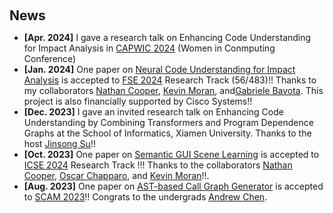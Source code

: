 <h1 id="news"></h1>

<h2 style="margin: 60px 0px 10px;">News</h2>

<ul>

<li><strong>[Apr. 2024]</strong> I gave a research talk on Enhancing Code Understanding for Impact Analysis in <a href="https://capwic.org/">CAPWIC 2024</a> (Women in Conmputing Conference)</li>

<li><strong>[Jan. 2024]</strong> One paper on <a href=" ">Neural Code Understanding for Impact Analysis</a> is accepted to <a href="https://conf.researchr.org/home/fse-2024">FSE 2024</a> Research Track (56/483)!! Thanks to my collaborators <a href="https://nathancooper.io/#/about">Nathan Cooper</a>, <a href="https://www.kpmoran.com/">Kevin Moran</a>, and<a href="https://www.inf.usi.ch/faculty/bavota/">Gabriele Bavota</a>. This project is also financially supported by Cisco Systems!!</li>

<li><strong>[Dec. 2023]</strong> I gave an invited research talk on Enhancing Code Understanding by Combining Transformers and Program Dependence Graphs at the School of Informatics, Xiamen University. Thanks to the host  <a href="https://cdmc.xmu.edu.cn/en/info/1010/1008.htm">Jinsong Su</a>!!</li>

<li><strong>[Oct. 2023]</strong> One paper on <a href=" ">Semantic GUI Scene Learning</a> is accepted to <a href="https://conf.researchr.org/home/icse-2024">ICSE 2024</a> Research Track !!! Thanks to the collaborators <a href="https://nathancooper.io/#/about">Nathan Cooper</a>, <a href="https://ojcchar.github.io/">Oscar Chapparo</a>, and <a href="https://www.kpmoran.com/">Kevin Moran</a>!!.</li>

<li><strong>[Aug. 2023]</strong> One paper on <a href="">AST-based Call Graph Generator</a> is accepted to <a href="https://www.ieee-scam.org/2023/">SCAM 2023</a>!! Congrats to the undergrads <a href="https://www.linkedin.com/in/andrew-chen-055754129/">Andrew Chen</a>.</li>

</ul>
